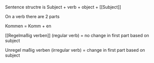 Sentence structre is Subject + verb + object +
[[Subject]]

On a verb there are 2 parts

Kommen = Komm + en

[[Regelmaßig verben]] (regular verb) = no change in first part based on subject

Unregel maßig verben (irregular verb) = change in first part based on subject

